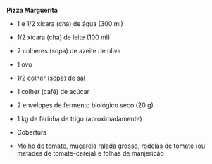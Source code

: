 **Pizza Marguerita**



- 1 e 1/2 xícara (chá) de água (300 ml)
- 1/2 xícara (chá) de leite (100 ml)
- 2 colheres (sopa) de azeite de oliva
- 1 ovo
- 1/2 colher (sopa) de sal
- 1 colher (café) de açúcar
- 2 envelopes de fermento biológico seco (20 g)
- 1 kg de farinha de trigo (aproximadamente)



- Cobertura

- Molho de tomate, muçarela ralada grosso, rodelas de tomate (ou metades de tomate-cereja) e folhas de manjericão

  

